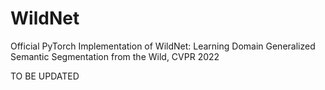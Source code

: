 # WildNet
Official PyTorch Implementation of WildNet: Learning Domain Generalized Semantic Segmentation from the Wild, CVPR 2022

TO BE UPDATED
